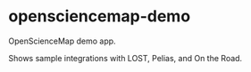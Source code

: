 opensciencemap-demo
===================

OpenScienceMap demo app.

Shows sample integrations with LOST, Pelias, and On the Road.
